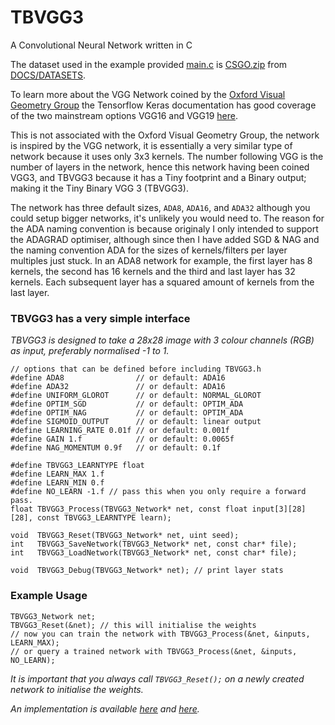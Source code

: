 # TBVGG3

A Convolutional Neural Network written in C

The dataset used in the example provided [main.c](main.c) is [CSGO.zip](https://github.com/TFNN/DOCS/raw/main/DATASETS/CSGO.zip) from [DOCS/DATASETS](https://github.com/TFNN/DOCS/tree/main/DATASETS).

To learn more about the VGG Network coined by the [Oxford Visual Geometry Group](https://www.robots.ox.ac.uk/~vgg/) the Tensorflow Keras documentation has good coverage of the two mainstream options VGG16 and VGG19 [here](https://keras.io/api/applications/vgg/).

This is not associated with the Oxford Visual Geometry Group, the network is inspired by the VGG network, it is essentially a very similar type of network because it uses only 3x3 kernels. The number following VGG is the number of layers in the network, hence this network having been coined VGG3, and TBVGG3 because it has a Tiny footprint and a Binary output; making it the Tiny Binary VGG 3 (TBVGG3).

The network has three default sizes, `ADA8`, `ADA16`, and `ADA32` although you could setup bigger networks, it's unlikely you would need to. The reason for the ADA naming convention is because originaly I only intended to support the ADAGRAD optimiser, although since then I have added SGD & NAG and the naming convention ADA for the sizes of kernels/filters per layer multiples just stuck. In an ADA8 network for example, the first layer has 8 kernels, the second has 16 kernels and the third and last layer has 32 kernels. Each subsequent layer has a squared amount of kernels from the last layer.

### TBVGG3 has a very simple interface
_TBVGG3 is designed to take a 28x28 image with 3 colour channels (RGB) as input, preferably normalised -1 to 1._
```
// options that can be defined before including TBVGG3.h
#define ADA8                // or default: ADA16
#define ADA32               // or default: ADA16
#define UNIFORM_GLOROT      // or default: NORMAL_GLOROT
#define OPTIM_SGD           // or default: OPTIM_ADA
#define OPTIM_NAG           // or default: OPTIM_ADA
#define SIGMOID_OUTPUT      // or default: linear output
#define LEARNING_RATE 0.01f // or default: 0.001f
#define GAIN 1.f            // or default: 0.0065f
#define NAG_MOMENTUM 0.9f   // or default: 0.1f

#define TBVGG3_LEARNTYPE float
#define LEARN_MAX 1.f
#define LEARN_MIN 0.f
#define NO_LEARN -1.f // pass this when you only require a forward pass.
float TBVGG3_Process(TBVGG3_Network* net, const float input[3][28][28], const TBVGG3_LEARNTYPE learn);

void  TBVGG3_Reset(TBVGG3_Network* net, uint seed);
int   TBVGG3_SaveNetwork(TBVGG3_Network* net, const char* file);
int   TBVGG3_LoadNetwork(TBVGG3_Network* net, const char* file);

void  TBVGG3_Debug(TBVGG3_Network* net); // print layer stats
```

### Example Usage
```
TBVGG3_Network net;
TBVGG3_Reset(&net); // this will initialise the weights
// now you can train the network with TBVGG3_Process(&net, &inputs, LEARN_MAX);
// or query a trained network with TBVGG3_Process(&net, &inputs, NO_LEARN);
```
_It is important that you always call `TBVGG3_Reset();` on a newly created network to initialise the weights._ 

_An implementation is available [here](https://github.com/jcwml/CSGO-Trigger-Bot) and [here](https://github.com/jcwml/CSGO-Trigger-Bot-2)._
